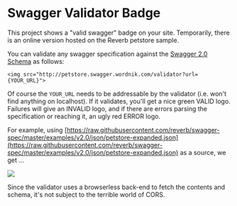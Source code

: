 # Swagger Validator Badge

This project shows a "valid swagger" badge on your site.  Temporarily, there is an online version hosted on the Reverb petstore sample.

You can validate any swagger specification against the [Swagger 2.0 Schema]() as follows:

```
<img src="http://petstore.swagger.wordnik.com/validator?url={YOUR_URL}">
```

Of course the `YOUR_URL` needs to be addressable by the validator (i.e. won't find anything on localhost).  If it validates, you'll get a nice green VALID logo.  Failures will give an INVALID logo, and if there are errors parsing the specification or reaching it, an ugly red ERROR logo.

For example, using [https://raw.githubusercontent.com/reverb/swagger-spec/master/examples/v2.0/json/petstore-expanded.json](https://raw.githubusercontent.com/reverb/swagger-spec/master/examples/v2.0/json/petstore-expanded.json) as a source, we get ...

![](http://petstore.swagger.wordnik.com/validator?url=https://raw.githubusercontent.com/reverb/swagger-spec/master/examples/v2.0/json/petstore-expanded.json)

Since the validator uses a browserless back-end to fetch the contents and schema, it's not subject to the terrible world of CORS.

